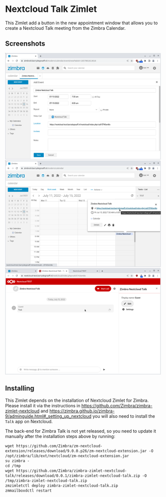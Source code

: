 # Nextcloud Talk Zimlet

This Zimlet add a button in the new appointment window that allows you to create a Nextcloud Talk meeting from the Zimbra Calendar.

## Screenshots

![](screenshots/01-button.png)
![](screenshots/02-link.png)
![](screenshots/03-meeting.png)

## Installing

This Zimlet depends on the installation of Nextcloud Zimlet for Zimbra. Please install it via the instructions in https://github.com/Zimbra/zimbra-zimlet-nextcloud and https://zimbra.github.io/zimbra-9/adminguide.html#_setting_up_nextcloud you will also need to install the `Talk` app on Nextcloud.

The back-end for Zimbra Talk is not yet released, so you need to update it manually after the installation steps above by running:

```
wget https://github.com/Zimbra/zm-nextcloud-extension/releases/download/9.0.0.p26/zm-nextcloud-extension.jar -O /opt/zimbra/lib/ext/nextcloud/zm-nextcloud-extension.jar
su zimbra -
cd /tmp
wget https://github.com/Zimbra/zimbra-zimlet-nextcloud-talk/releases/download/0.0.1/zimbra-zimlet-nextcloud-talk.zip -O /tmp/zimbra-zimlet-nextcloud-talk.zip
zmzimletctl deploy zimbra-zimlet-nextcloud-talk.zip
zmmailboxdctl restart
```
